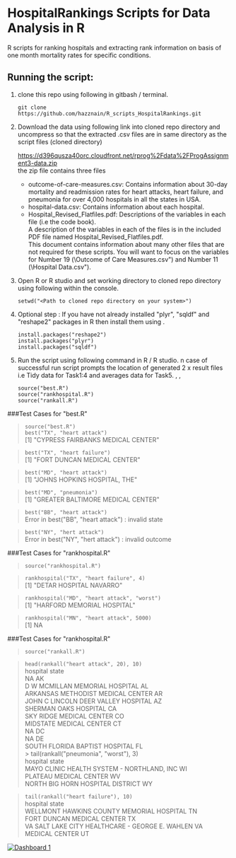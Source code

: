 HospitalRankings Scripts for Data Analysis in R 
===============================================

R scripts for ranking hospitals and extracting rank information on basis of one month mortality rates for specific conditions.

## Running the script:

1.  clone this repo using following in gitbash / terminal.   

	`git clone https://github.com/hazznain/R_scripts_HospitalRankings.git`
	
		
2.	Download the data using following link into cloned repo directory and uncompress so that the extracted .csv files are in same directory as the script files (cloned directory)   

	https://d396qusza40orc.cloudfront.net/rprog%2Fdata%2FProgAssignment3-data.zip     
	the zip file contains three files   
	* outcome-of-care-measures.csv: Contains information about 30-day mortality and readmission rates 	for heart attacks, heart failure, and pneumonia for over 4,000 hospitals in all the states in USA.
	* hospital-data.csv: Contains information about each hospital.
	* Hospital_Revised_Flatfiles.pdf: Descriptions of the variables in each file (i.e the code book).    
	A description of the variables in each of the files is in the included PDF file named Hospital_Revised_Flatfiles.pdf.     
	This document contains information about many other files that are not required for these scripts. You will want to focus on the variables for Number 19 (\Outcome of Care Measures.csv") and
	Number 11 (\Hospital Data.csv").    
	

3.	Open R or R studio and set working directory to cloned repo directory using following within the console.  
	
	`setwd("<Path to cloned repo directory on your system>")`
	
4.  Optional step : If you have not already installed "plyr", "sqldf" and "reshape2" packages in R then install them using .  

	`install.packages("reshape2")`  
	`install.packages("plyr")`  
	`install.packages("sqldf")`  
	
5.	Run the script using following command in R / R studio. n case of successful run script prompts the location of generated 2 x result files i.e Tidy data for Task1:4 and averages data for Task5.   , , 

	`source("best.R")`      
	`source("rankhospital.R")`    
	`source("rankall.R")`  

###Test Cases for "best.R"

> `source("best.R")`  
> `best("TX", "heart attack")`     
	[1] "CYPRESS FAIRBANKS MEDICAL CENTER"  
	
>`best("TX", "heart failure")`   
	[1] "FORT DUNCAN MEDICAL CENTER" 
   
> `best("MD", "heart attack")`    
	[1] "JOHNS HOPKINS HOSPITAL, THE" 
	
> `best("MD", "pneumonia")`   
	[1] "GREATER BALTIMORE MEDICAL CENTER" 
  
> `best("BB", "heart attack")`   
	Error in best("BB", "heart attack") : invalid state   
 
> `best("NY", "hert attack")`   
	Error in best("NY", "hert attack") : invalid outcome    


###Test Cases for "rankhospital.R"

> `source("rankhospital.R")`  

> `rankhospital("TX", "heart failure", 4)`  
	[1] "DETAR HOSPITAL NAVARRO"  

> `rankhospital("MD", "heart attack", "worst")`  
	[1] "HARFORD MEMORIAL HOSPITAL"   

> `rankhospital("MN", "heart attack", 5000)`  
	[1] NA  

###Test Cases for "rankhospital.R"

> `source("rankall.R")`  

> `head(rankall("heart attack", 20), 10)`  
	hospital state  
	 NA AK  
	 D W MCMILLAN MEMORIAL HOSPITAL AL   
	 ARKANSAS METHODIST MEDICAL CENTER AR   
	 JOHN C LINCOLN DEER VALLEY HOSPITAL AZ    
	 SHERMAN OAKS HOSPITAL CA    
	 SKY RIDGE MEDICAL CENTER CO   
	 MIDSTATE MEDICAL CENTER CT   
	 NA DC    
	 NA DE    
	 SOUTH FLORIDA BAPTIST HOSPITAL FL    
	> tail(rankall("pneumonia", "worst"), 3)   
	hospital state    
	 MAYO CLINIC HEALTH SYSTEM - NORTHLAND, INC WI   
	 PLATEAU MEDICAL CENTER WV    
	 NORTH BIG HORN HOSPITAL DISTRICT WY   

> `tail(rankall("heart failure"), 10)`   
	hospital state    
	 WELLMONT HAWKINS COUNTY MEMORIAL HOSPITAL TN    
	 FORT DUNCAN MEDICAL CENTER TX     
	 VA SALT LAKE CITY HEALTHCARE - GEORGE E. WAHLEN VA MEDICAL CENTER UT  


<script type='text/javascript' src='http://public.tableausoftware.com/javascripts/api/viz_v1.js'></script><div class='tableauPlaceholder' style='width: 1004px; height: 869px;'><noscript><a href='#'><img alt='Dashboard 1 ' src='http:&#47;&#47;public.tableausoftware.com&#47;static&#47;images&#47;K_&#47;K_means_elec_heat_with_area_20140104&#47;Dashboard1&#47;1_rss.png' style='border: none' /></a></noscript><object class='tableauViz' width='1004' height='869' style='display:none;'><param name='host_url' value='http%3A%2F%2Fpublic.tableausoftware.com%2F' /> <param name='site_root' value='' /><param name='name' value='K_means_elec_heat_with_area_20140104&#47;Dashboard1' /><param name='tabs' value='no' /><param name='toolbar' value='yes' /><param name='static_image' value='http:&#47;&#47;public.tableausoftware.com&#47;static&#47;images&#47;K_&#47;K_means_elec_heat_with_area_20140104&#47;Dashboard1&#47;1.png' /> <param name='animate_transition' value='yes' /><param name='display_static_image' value='yes' /><param name='display_spinner' value='yes' /><param name='display_overlay' value='yes' /><param name='display_count' value='yes' /><param name='showVizHome' value='no' /></object></div><div style='width:1004px;height:22px;padding:0px 10px 0px 0px;color:black;font:normal 8pt verdana,helvetica,arial,sans-serif;'><div style='float:right; padding-right:8px;'><a href='http://www.tableausoftware.com/public/about-tableau-products?ref=http://public.tableausoftware.com/views/K_means_elec_heat_with_area_20140104/Dashboard1' target='_blank'>Learn About Tableau</a></div></div>	 
	  


